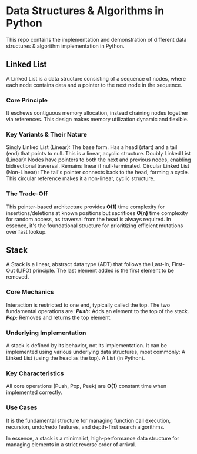 # Data Structures & Algorithms in Python
This repo contains the implementation and demonstration of different data structures &amp; algorithm implementation in Python.

## Linked List
A Linked List is a data structure consisting of a sequence of nodes, where each node contains data and a pointer to the next node in the sequence.

### Core Principle
It eschews contiguous memory allocation, instead chaining nodes together via references. This design makes memory utilization dynamic and flexible.

### Key Variants & Their Nature
Singly Linked List (Linear): The base form. Has a head (start) and a tail (end) that points to null. This is a linear, acyclic structure.
Doubly Linked List (Linear): Nodes have pointers to both the next and previous nodes, enabling bidirectional traversal. Remains linear if null-terminated.
Circular Linked List (Non-Linear): The tail's pointer connects back to the head, forming a cycle. This circular reference makes it a non-linear, cyclic structure.

### The Trade-Off
This pointer-based architecture provides **O(1)** time complexity for insertions/deletions at known positions but sacrifices **O(n)** time complexity for random access, as traversal from the head is always required.
In essence, it's the foundational structure for prioritizing efficient mutations over fast lookup.

## Stack
A Stack is a linear, abstract data type (ADT) that follows the Last-In, First-Out (LIFO) principle. The last element added is the first element to be removed.

### Core Mechanics 
Interaction is restricted to one end, typically called the top. The two fundamental operations are:
**_Push:_** Adds an element to the top of the stack.
**_Pop:_** Removes and returns the top element.

### Underlying Implementation 
A stack is defined by its behavior, not its implementation. It can be implemented using various underlying data structures, most commonly:
A Linked List (using the head as the top).
A List (in Python).

### Key Characteristics
All core operations (Push, Pop, Peek) are **O(1)** constant time when implemented correctly.

### Use Cases 
It is the fundamental structure for managing function call execution, recursion, undo/redo features, and depth-first search algorithms.

In essence, a stack is a minimalist, high-performance data structure for managing elements in a strict reverse order of arrival.